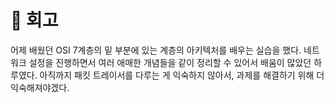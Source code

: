 # :dart: 회고
어제 배웠던 OSI 7계층의 밑 부분에 있는 계층의 아키텍처를 배우는 실습을 했다.
네트워크 설정을 진행하면서 여러 애매한 개념들을 같이 정리할 수 있어서 배움이 많았던 하루였다.
아직까지 패킷 트레이서를 다루는 게 익숙하지 않아서, 과제를 해결하기 위해 더 익숙해져야겠다.